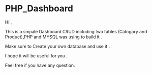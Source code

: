 # PHP_Dashboard
Hi ,

This is a smpale Dashboard CRUD including two tables (Catogary and Product),PHP and MYSQL was using to build it .

Make sure to Create your own database and use it .

I hope it will be useful for you .

Feel free if you have any question.
